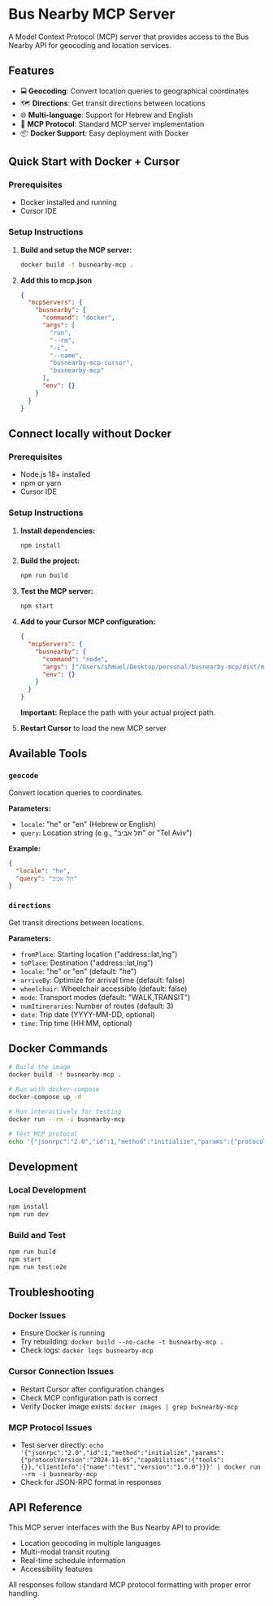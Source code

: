 # Bus Nearby MCP Server

A Model Context Protocol (MCP) server that provides access to the Bus Nearby API for geocoding and location services.

## Features

- 🚍 **Geocoding**: Convert location queries to geographical coordinates
- 🗺️ **Directions**: Get transit directions between locations
- 🌐 **Multi-language**: Support for Hebrew and English
- 🔌 **MCP Protocol**: Standard MCP server implementation
- 📦 **Docker Support**: Easy deployment with Docker

## Quick Start with Docker + Cursor

### Prerequisites

- Docker installed and running
- Cursor IDE

### Setup Instructions

1. **Build and setup the MCP server:**

   ```bash
   docker build -t busnearby-mcp .
   ```

2. **Add this to mcp.json**

   ```json
   {
     "mcpServers": {
       "busnearby": {
         "command": "docker",
         "args": [
           "run",
           "--rm",
           "-i",
           "--name",
           "busnearby-mcp-cursor",
           "busnearby-mcp"
         ],
         "env": {}
       }
     }
   }
   ```

## Connect locally without Docker

### Prerequisites

- Node.js 18+ installed
- npm or yarn
- Cursor IDE

### Setup Instructions

1. **Install dependencies:**

   ```bash
   npm install
   ```

2. **Build the project:**

   ```bash
   npm run build
   ```

3. **Test the MCP server:**

   ```bash
   npm start
   ```

4. **Add to your Cursor MCP configuration:**

   ```json
   {
     "mcpServers": {
       "busnearby": {
         "command": "node",
         "args": ["/Users/shmuel/Desktop/personal/busnearby-mcp/dist/main.js"],
         "env": {}
       }
     }
   }
   ```

   **Important:** Replace the path with your actual project path.

5. **Restart Cursor** to load the new MCP server

## Available Tools

### `geocode`

Convert location queries to coordinates.

**Parameters:**

- `locale`: "he" or "en" (Hebrew or English)
- `query`: Location string (e.g., "תל אביב" or "Tel Aviv")

**Example:**

```json
{
  "locale": "he",
  "query": "תל אביב"
}
```

### `directions`

Get transit directions between locations.

**Parameters:**

- `fromPlace`: Starting location ("address::lat,lng")
- `toPlace`: Destination ("address::lat,lng")
- `locale`: "he" or "en" (default: "he")
- `arriveBy`: Optimize for arrival time (default: false)
- `wheelchair`: Wheelchair accessible (default: false)
- `mode`: Transport modes (default: "WALK,TRANSIT")
- `numItineraries`: Number of routes (default: 3)
- `date`: Trip date (YYYY-MM-DD, optional)
- `time`: Trip time (HH:MM, optional)

## Docker Commands

```bash
# Build the image
docker build -t busnearby-mcp .

# Run with docker-compose
docker-compose up -d

# Run interactively for testing
docker run --rm -i busnearby-mcp

# Test MCP protocol
echo '{"jsonrpc":"2.0","id":1,"method":"initialize","params":{"protocolVersion":"2024-11-05","capabilities":{"tools":{}},"clientInfo":{"name":"test","version":"1.0.0"}}}' | docker run --rm -i busnearby-mcp
```

## Development

### Local Development

```bash
npm install
npm run dev
```

### Build and Test

```bash
npm run build
npm start
npm run test:e2e
```

## Troubleshooting

### Docker Issues

- Ensure Docker is running
- Try rebuilding: `docker build --no-cache -t busnearby-mcp .`
- Check logs: `docker logs busnearby-mcp`

### Cursor Connection Issues

- Restart Cursor after configuration changes
- Check MCP configuration path is correct
- Verify Docker image exists: `docker images | grep busnearby-mcp`

### MCP Protocol Issues

- Test server directly: `echo '{"jsonrpc":"2.0","id":1,"method":"initialize","params":{"protocolVersion":"2024-11-05","capabilities":{"tools":{}},"clientInfo":{"name":"test","version":"1.0.0"}}}' | docker run --rm -i busnearby-mcp`
- Check for JSON-RPC format in responses

## API Reference

This MCP server interfaces with the Bus Nearby API to provide:

- Location geocoding in multiple languages
- Multi-modal transit routing
- Real-time schedule information
- Accessibility features

All responses follow standard MCP protocol formatting with proper error handling.
